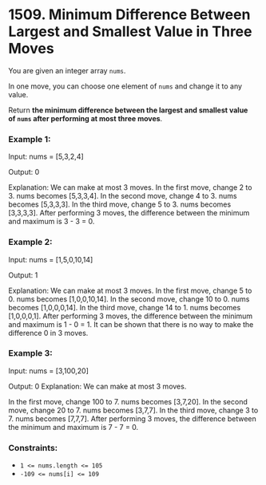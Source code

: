 # 1509. Minimum Difference Between Largest and Smallest Value in Three Moves

You are given an integer array `nums`.

In one move, you can choose one element of `nums` and change it to any value.

Return **the minimum difference between the largest and smallest value of `nums` after performing at most three moves**.

### Example 1:
Input: nums = [5,3,2,4]

Output: 0

Explanation: We can make at most 3 moves.
In the first move, change 2 to 3. nums becomes [5,3,3,4].
In the second move, change 4 to 3. nums becomes [5,3,3,3].
In the third move, change 5 to 3. nums becomes [3,3,3,3].
After performing 3 moves, the difference between the minimum and maximum is 3 - 3 = 0.

### Example 2:
Input: nums = [1,5,0,10,14]

Output: 1

Explanation: We can make at most 3 moves.
In the first move, change 5 to 0. nums becomes [1,0,0,10,14].
In the second move, change 10 to 0. nums becomes [1,0,0,0,14].
In the third move, change 14 to 1. nums becomes [1,0,0,0,1].
After performing 3 moves, the difference between the minimum and maximum is 1 - 0 = 1.
It can be shown that there is no way to make the difference 0 in 3 moves.

### Example 3:
Input: nums = [3,100,20]

Output: 0
Explanation: We can make at most 3 moves.

In the first move, change 100 to 7. nums becomes [3,7,20].
In the second move, change 20 to 7. nums becomes [3,7,7].
In the third move, change 3 to 7. nums becomes [7,7,7].
After performing 3 moves, the difference between the minimum and maximum is 7 - 7 = 0.

### Constraints:

-   `1 <= nums.length <= 105`
-   `-109 <= nums[i] <= 109`